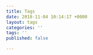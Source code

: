 ```yaml
---
title: Tags
date: 2018-11-04 10:14:17 +0000
layout: tags
categories: ''
tags: ''
published: false

---
```

